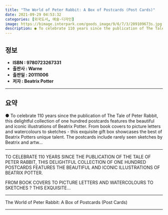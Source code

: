 ```yaml
---
title: "The World of Peter Rabbit: A Box of Postcards (Post Cards)"
date: 2021-09-29 04:53:32
categories: [외국도서, 예술-디자인]
image: https://bimage.interpark.com/goods_image/9/6/7/3/209109673s.jpg
description: ● To celebrate 110 years since the publication of The Tale of Peter Rabbit, this delightful collection of one hundred postcards features the beautiful and icon
---
```


## **정보**

- **ISBN : 9780723267331**
- **출판사 : Warne**
- **출판일 : 20111006**
- **저자 : Beatrix Potter**

------



## **요약**

●  To celebrate 110 years since the publication of The Tale of Peter Rabbit, this delightful collection of one hundred postcards features the beautiful and iconic illustrations of Beatrix Potter. From book covers to picture letters and watercolours to sketches - this exquisite gift box showcases the best of Beatrix Potters unique talent. The postcards include rarely seen sketches by Beatrix and artw...

------

TO CELEBRATE 110 YEARS SINCE THE PUBLICATION OF THE TALE OF PETER RABBIT, THIS DELIGHTFUL COLLECTION OF ONE HUNDRED POSTCARDS FEATURES THE BEAUTIFUL AND ICONIC ILLUSTRATIONS OF BEATRIX POTTER.

FROM BOOK COVERS TO PICTURE LETTERS AND WATERCOLOURS TO SKETCHES ? THIS EXQUISITE... 

------


The World of Peter Rabbit: A Box of Postcards (Post Cards) 

------


